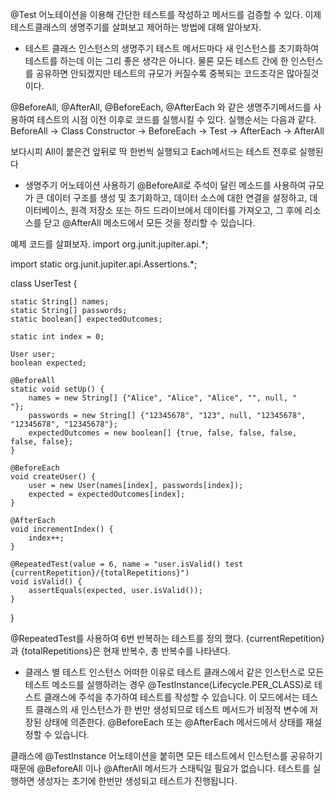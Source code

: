 @Test 어노테이션을 이용해 간단한 테스트를 작성하고 메서드를 검증할 수 있다.
이제 테스트클래스의 생명주기를 살펴보고 제어하는 방법에 대해 알아보자.

 - 테스트 클래스 인스턴스의 생명주기
테스트 메서드마다 새 인스턴스를 초기화하여 테스트를 하는데
이는 그리 좋은 생각은 아니다.
물론 모든 테스트 간에 한 인스턴스를 공유하면 안되겠지만
테스트의 규모가 커질수록 중복되는 코드조각은 많아질것이다.

@BeforeAll, @AfterAll, @BeforeEach, @AfterEach 와 같은 생명주기메서드를 사용하여
테스트의 시점 이전 이후로 코드를 실행시킬 수 있다.
실행순서는 다음과 같다.
BeforeAll -> Class Constructor -> BeforeEach -> Test 
-> AfterEach -> AfterAll

보다시피 All이 붙은건 앞뒤로 딱 한번씩 실행되고
Each메서드는 테스트 전후로 실행된다

 - 생명주기 어노테이션 사용하기
@BeforeAll로 주석이 달린 메소드를 사용하여 
규모가 큰 데이터 구조를 생성 및 초기화하고, 
데이터 소스에 대한 연결을 설정하고, 데이터베이스, 원격 저장소 
또는 하드 드라이브에서 데이터를 가져오고, 
그 후에 리소스를 닫고 @AfterAll 메소드에서 모든 것을 정리할 수 있습니다.

예제 코드를 살펴보자.
import org.junit.jupiter.api.*;

import static org.junit.jupiter.api.Assertions.*;

class UserTest {

    static String[] names;
    static String[] passwords;
    static boolean[] expectedOutcomes;

    static int index = 0;

    User user;
    boolean expected;

    @BeforeAll
    static void setUp() {
        names = new String[] {"Alice", "Alice", "Alice", "", null, "    "};
        passwords = new String[] {"12345678", "123", null, "12345678", "12345678", "12345678"};
        expectedOutcomes = new boolean[] {true, false, false, false, false, false};
    }

    @BeforeEach
    void createUser() {
        user = new User(names[index], passwords[index]);
        expected = expectedOutcomes[index];
    }

    @AfterEach
    void incrementIndex() {
        index++;
    }

    @RepeatedTest(value = 6, name = "user.isValid() test {currentRepetition}/{totalRepetitions}")
    void isValid() {
        assertEquals(expected, user.isValid());
    }
}

@RepeatedTest를 사용하여 6번 반복하는 테스트를 정의 했다.
{currentRepetition}과 {totalRepetitions}은 현재 반복수, 총 반복수를 나타낸다.

 - 클래스 별 테스트 인스턴스
어떠한 이유로 테스트 클래스에서 같은 인스턴스로
모든 테스트 메소드를 실행하려는 경우 
@TestInstance(Lifecycle.PER_CLASS)로 테스트 클래스에 주석을 추가하여 
테스트를 작성할 수 있습니다.
이 모드에서는 테스트 클래스의 새 인스턴스가 한 번만 생성되므로 
테스트 메서드가 비정적 변수에 저장된 상태에 의존한다.
@BeforeEach 또는 @AfterEach 메서드에서 상태를 재설정할 수 있습니다.

클래스에 @TestInstance 어노테이션을 붙히면
모든 테스트에서 인스턴스를 공유하기 때문에 @BeforeAll 이나 @AfterAll 메서드가 스태틱일
필요가 없습니다.
테스트를 실행하면 생성자는 초기에 한번만 생성되고 테스트가 진행됩니다.
